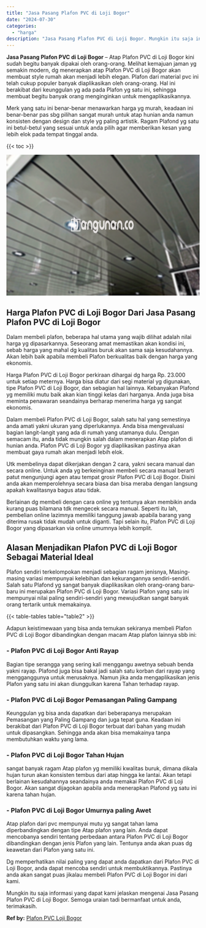 ```yaml
---
title: "Jasa Pasang Plafon PVC di Loji Bogor"
date: "2024-07-30"
categories: 
  - "harga"
description: "Jasa Pasang Plafon PVC di Loji Bogor. Mungkin itu saja informasi yang dapat kami jelaskan mengenai Jasa Pasang Plafon PVC di Loji Bogor. Semoga uraian tadi b..."
---
```


**Jasa Pasang Plafon PVC di Loji Bogor** – Atap Plafon PVC di Loji Bogor kini sudah begitu banyak dipakai oleh orang-orang. Melihat kemajuan jaman yg semakin modern, dg menerapkan atap Plafon PVC di Loji Bogor akan membuat style rumah akan menjadi lebih elegan. Plafon dari material pvc ini telah cukup populer banyak diaplikasikan oleh orang-orang. Hal ini berakibat dari keunggulan yg ada pada Plafon yg satu ini, sehingga membuat begitu banyak orang menginginkan untuk mengaplikasikannya.

Merk yang satu ini benar-benar menawarkan harga yg murah, keadaan ini benar-benar pas sbg pilihan sangat murah untuk atap hunian anda namun konsisten dengan design dan style yg paling artistik. Ragam Plafond yg satu ini betul-betul yang sesuai untuk anda pilih agar memberikan kesan yang lebih elok pada tempat tinggal anda.

{{< toc >}}

![Jasa Pasang Plafon PVC di Loji Bogor](/images/flafond-pvc-murah07.png)

## Harga Plafon PVC di Loji Bogor Dari Jasa Pasang Plafon PVC di Loji Bogor

Dalam membeli plafon, beberapa hal utama yang wajib dilihat adalah nilai harga yg dipasarkannya. Seseorang amat memastikan akan kondisi ini, sebab harga yang mahal dg kualitas buruk akan sama saja kesudahannya. Akan lebih baik apabila membeli Plafon berkualitas baik dengan harga yang ekonomis.

Harga Plafon PVC di Loji Bogor perkiraan dihargai dg harga Rp. 23.000 untuk setiap meternya. Harga bisa diatur dari segi material yg digunakan, tipe Plafon PVC di Loji Bogor, dan sebagian hal lainnya. Kebanyakan Plafond yg memiliki mutu baik akan kian tinggi kelas dari harganya. Anda juga bisa meminta penawaran seandainya berharap menerima harga yg sangat ekonomis.

Dalam membeli Plafon PVC di Loji Bogor, salah satu hal yang semestinya anda amati yakni ukuran yang diperlukannya. Anda bisa mengevaluasi bagian langit-langit yang ada di rumah yang utamanya dulu. Dengan semacam itu, anda tidak mungkin salah dalam menerapkan Atap plafon di hunian anda. Plafon PVC di Loji Bogor yg diaplikasikan pastinya akan membuat gaya rumah akan menjadi lebih elok.

Utk membelinya dapat dikerjakan dengan 2 cara, yakni secara manual dan secara online. Untuk anda yg berkeinginan membeli secara manual berarti patut mengunjungi agen atau tempat grosir Plafon PVC di Loji Bogor. Disini anda akan memperolehnya secara biasa dan bisa meraba dengan langsung apakah kwalitasnya bagus atau tidak.

Berlainan dg membeli dengan cara online yg tentunya akan membikin anda kurang puas bilamana tdk mengecek secara manual. Seperti itu lah, pembelian online lazimnya memiliki tanggung jawab apabila barang yang diterima rusak tidak mudah untuk diganti. Tapi selain itu, Plafon PVC di Loji Bogor yang dipasarkan via online umumnya lebih komplit.

## Alasan Menjadikan Plafon PVC di Loji Bogor Sebagai Material Ideal

Plafon sendiri terkelompokan menjadi sebagian ragam jenisnya, Masing-masing variasi mempunyai kelebihan dan kekurangannya sendiri-sendiri. Salah satu Plafond yg sangat banyak diaplikasikan oleh orang-orang baru-baru ini merupakan Plafon PVC di Loji Bogor. Variasi Plafon yang satu ini mempunyai nilai paling sendiri-sendiri yang mewujudkan sangat banyak orang tertarik untuk memakainya.

{{< table-tables table="table2" >}}

Adapun keistimewaan yang bisa anda temukan sekiranya membeli Plafon PVC di Loji Bogor dibandingkan dengan macam Atap plafon lainnya sbb ini:

### \- Plafon PVC di Loji Bogor Anti Rayap

Bagian tipe serangga yang sering kali menggangu awetnya sebuah benda yakni rayap. Plafond juga bisa bakal jadi salah satu korban dari rayap yang mengganggunya untuk merusaknya. Namun jika anda mengaplikasikan jenis Plafon yang satu ini akan diunggulkan karena Tahan terhadap rayap.

### \- Plafon PVC di Loji Bogor Pemasangan Paling Gampang

Keunggulan yg bisa anda dapatkan dari beberapanya merupakan Pemasangan yang Paling Gampang dan juga tepat guna. Keadaan ini berakibat dari Plafon PVC di Loji Bogor terbuat dari bahan yang mudah untuk dipasangkan. Sehingga anda akan bisa memakainya tanpa membutuhkan waktu yang lama.

### \- Plafon PVC di Loji Bogor Tahan Hujan

sangat banyak ragam Atap plafon yg memiliki kwalitas buruk, dimana dikala hujan turun akan konsisten tembus dari atap hingga ke lantai. Akan tetapi berlainan kesudahannya seandainya anda memakai Plafon PVC di Loji Bogor. Akan sangat dijagokan apabila anda menerapkan Plafond yg satu ini karena tahan hujan.

### \- Plafon PVC di Loji Bogor Umurnya paling Awet

Atap plafon dari pvc mempunyai mutu yg sangat tahan lama diperbandingkan dengan tipe Atap plafon yang lain. Anda dapat mencobanya sendiri tentang perbedaan antara Plafon PVC di Loji Bogor dibandingkan dengan jenis Plafon yang lain. Tentunya anda akan puas dg keawetan dari Plafon yang satu ini.

Dg memperhatikan nilai paling yang dapat anda dapatkan dari Plafon PVC di Loji Bogor, anda dapat mencoba sendiri untuk membuktikannya. Pastinya anda akan sangat puas jikalau membeli Plafon PVC di Loji Bogor ini dari kami.

Mungkin itu saja informasi yang dapat kami jelaskan mengenai Jasa Pasang Plafon PVC di Loji Bogor. Semoga uraian tadi bermanfaat untuk anda, terimakasih.

**Ref by:** [Plafon PVC Loji Bogor](https://id.wikipedia.org/wiki/Plafon)
